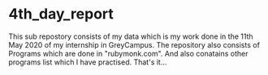 # 4th_day_report
This sub repostory consists of my data which is my work done in the 11th May 2020 of my internship in GreyCampus.
The repository also consists of Programs which are done in "rubymonk.com".
And also conatains other programs list which I have practised.
That's it... 
